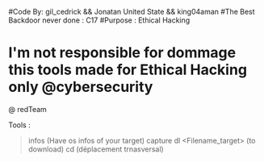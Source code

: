 #Code By: gil_cedrick && Jonatan United State && king04aman 
#The Best Backdoor never done : C17
#Purpose : Ethical Hacking

# I'm not responsible for dommage this tools made for Ethical Hacking only @cybersecurity
@ redTeam

 Tools :

 > infos (Have os infos of your target)
 > capture <nameYouWant>
 > dl <Filename_target> (to download) 
 > cd <directory> (déplacement trnasversal)
